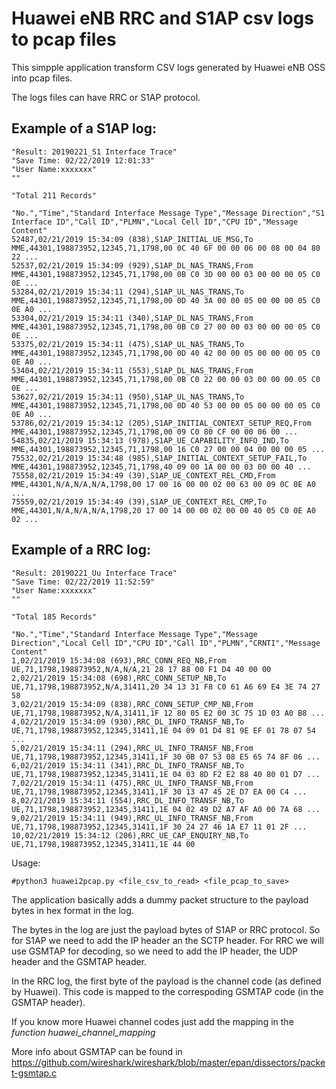 # Huawei eNB RRC and S1AP csv logs to pcap files

This simpple application transform CSV logs generated by Huawei eNB OSS into pcap files.

The logs files can have RRC or S1AP protocol.

Example of a S1AP log:
---------------------

```
"Result: 20190221_S1 Interface Trace"
"Save Time: 02/22/2019 12:01:33"
"User Name:xxxxxxx"
""

"Total 211 Records"

"No.","Time","Standard Interface Message Type","Message Direction","S1 Interface ID","Call ID","PLMN","Local Cell ID","CPU ID","Message Content"
52487,02/21/2019 15:34:09 (838),S1AP_INITIAL_UE_MSG,To MME,44301,198873952,12345,71,1798,00 0C 40 6F 00 00 06 00 08 00 04 80 22 ...
52537,02/21/2019 15:34:09 (929),S1AP_DL_NAS_TRANS,From MME,44301,198873952,12345,71,1798,00 0B C0 3D 00 00 03 00 00 00 05 C0 0E ...
53284,02/21/2019 15:34:11 (294),S1AP_UL_NAS_TRANS,To MME,44301,198873952,12345,71,1798,00 0D 40 3A 00 00 05 00 00 00 05 C0 0E A0 ...
53304,02/21/2019 15:34:11 (340),S1AP_DL_NAS_TRANS,From MME,44301,198873952,12345,71,1798,00 0B C0 27 00 00 03 00 00 00 05 C0 0E ...
53375,02/21/2019 15:34:11 (475),S1AP_UL_NAS_TRANS,To MME,44301,198873952,12345,71,1798,00 0D 40 42 00 00 05 00 00 00 05 C0 0E A0 ...
53404,02/21/2019 15:34:11 (553),S1AP_DL_NAS_TRANS,From MME,44301,198873952,12345,71,1798,00 0B C0 22 00 00 03 00 00 00 05 C0 0E ...
53627,02/21/2019 15:34:11 (950),S1AP_UL_NAS_TRANS,To MME,44301,198873952,12345,71,1798,00 0D 40 53 00 00 05 00 00 00 05 C0 0E A0 ...
53786,02/21/2019 15:34:12 (205),S1AP_INITIAL_CONTEXT_SETUP_REQ,From MME,44301,198873952,12345,71,1798,00 09 C0 80 CF 00 00 06 00 ...
54835,02/21/2019 15:34:13 (978),S1AP_UE_CAPABILITY_INFO_IND,To MME,44301,198873952,12345,71,1798,00 16 C0 27 00 00 04 00 00 00 05 ...
75532,02/21/2019 15:34:48 (985),S1AP_INITIAL_CONTEXT_SETUP_FAIL,To MME,44301,198873952,12345,71,1798,40 09 00 1A 00 00 03 00 00 40 ...
75558,02/21/2019 15:34:49 (39),S1AP_UE_CONTEXT_REL_CMD,From MME,44301,N/A,N/A,N/A,1798,00 17 00 16 00 00 02 00 63 00 09 0C 0E A0 ...
75559,02/21/2019 15:34:49 (39),S1AP_UE_CONTEXT_REL_CMP,To MME,44301,N/A,N/A,N/A,1798,20 17 00 14 00 00 02 00 00 40 05 C0 0E A0 02 ...
```

Example of a RRC log:
--------------------

```
"Result: 20190221_Uu Interface Trace"
"Save Time: 02/22/2019 11:52:59"
"User Name:xxxxxxx"
""

"Total 185 Records"

"No.","Time","Standard Interface Message Type","Message Direction","Local Cell ID","CPU ID","Call ID","PLMN","CRNTI","Message Content"
1,02/21/2019 15:34:08 (693),RRC_CONN_REQ_NB,From UE,71,1798,198873952,N/A,N/A,21 28 17 88 00 F1 D4 40 00 00
2,02/21/2019 15:34:08 (698),RRC_CONN_SETUP_NB,To UE,71,1798,198873952,N/A,31411,20 34 13 31 F8 C0 61 A6 69 E4 3E 74 27 58
3,02/21/2019 15:34:09 (838),RRC_CONN_SETUP_CMP_NB,From UE,71,1798,198873952,N/A,31411,1F 12 80 05 E2 00 3C 75 1D 03 A0 B8 ... 
4,02/21/2019 15:34:09 (930),RRC_DL_INFO_TRANSF_NB,To UE,71,1798,198873952,12345,31411,1E 04 09 01 D4 81 9E EF 01 78 07 54 ... 
5,02/21/2019 15:34:11 (294),RRC_UL_INFO_TRANSF_NB,From UE,71,1798,198873952,12345,31411,1F 30 0B 07 53 08 E5 65 74 8F 06 ...
6,02/21/2019 15:34:11 (341),RRC_DL_INFO_TRANSF_NB,To UE,71,1798,198873952,12345,31411,1E 04 03 8D F2 E2 88 40 80 01 D7 ...
7,02/21/2019 15:34:11 (475),RRC_UL_INFO_TRANSF_NB,From UE,71,1798,198873952,12345,31411,1F 30 13 47 45 2E D7 EA 00 C4 ...
8,02/21/2019 15:34:11 (554),RRC_DL_INFO_TRANSF_NB,To UE,71,1798,198873952,12345,31411,1E 04 02 49 D2 A7 AF A0 00 7A 68 ...
9,02/21/2019 15:34:11 (949),RRC_UL_INFO_TRANSF_NB,From UE,71,1798,198873952,12345,31411,1F 30 24 27 46 1A E7 11 01 2F ...
10,02/21/2019 15:34:12 (206),RRC_UE_CAP_ENQUIRY_NB,To UE,71,1798,198873952,12345,31411,1E 44 00
```



Usage: 
```
#python3 huawei2pcap.py <file_csv_to_read> <file_pcap_to_save>
```

The application basically adds a dummy packet structure to the payload bytes in hex format in the log.

The bytes in the log are just the payload bytes of S1AP or RRC protocol. 
So for S1AP we need to add the IP header an the SCTP header. For RRC we will use GSMTAP for decoding, so we need to add the IP header, the UDP header and the GSMTAP header.

In the RRC log, the first byte of the payload is the channel code (as defined by Huawei). This code is mapped to the correspoding GSMTAP code (in the GSMTAP header).

If you know more Huawei channel codes just add the mapping in the *function huawei_channel_mapping*

More info about GSMTAP can be found in https://github.com/wireshark/wireshark/blob/master/epan/dissectors/packet-gsmtap.c


